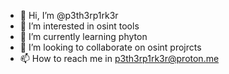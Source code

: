 - 👋 Hi, I’m @p3th3rp1rk3r
- 👀 I’m interested in osint tools
- 🌱 I’m currently learning phyton
- 💞️ I’m looking to collaborate on osint projrcts
- 📫 How to reach me in p3th3rp1rk3r@proton.me



<!---
p3th3rp1rk3r/p3th3rp1rk3r is a ✨ special ✨ repository because its `README.md` (this file) appears on your GitHub profile.
You can click the Preview link to take a look at your changes.
--->
